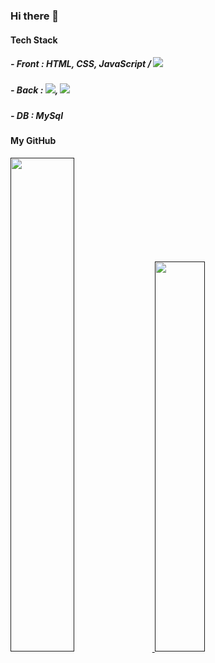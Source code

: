 ### Hi there 👋


#### Tech Stack

##### - Front : HTML, CSS, JavaScript / <img src="https://img.shields.io/badge/React-61DAFB?style=for-the-badge&logo=React&logoColor=black">
##### - Back : <img src="https://img.shields.io/badge/Java-007396?style=for-the-badge&logo=Java&logoColor=white"/>, <img src="https://img.shields.io/badge/Springboot-6DB33F?style=for-the-badge&logo=springboot&logoColor=white">
##### - DB : MySql


#### My GitHub
<a href="">
  <img src="https://github-readme-stats.vercel.app/api?username=jjungsk&show_icons=true&theme=dracula" width="45%" />
</a>
<a href="">
  <img src="https://github-readme-stats.vercel.app/api/top-langs/?username=jjungsk&layout=compact&show_icons=true&theme=dracula" width="40%" />
</a>

<!--
**jjungsk/jjungsk** is a ✨ _special_ ✨ repository because its `README.md` (this file) appears on your GitHub profile.

Here are some ideas to get you started:

- 🔭 I’m currently working on ...
- 🌱 I’m currently learning ...
- 👯 I’m looking to collaborate on ...
- 🤔 I’m looking for help with ...
- 💬 Ask me about ...
- 📫 How to reach me: ...
- 😄 Pronouns: ...
- ⚡ Fun fact: ...
-->
